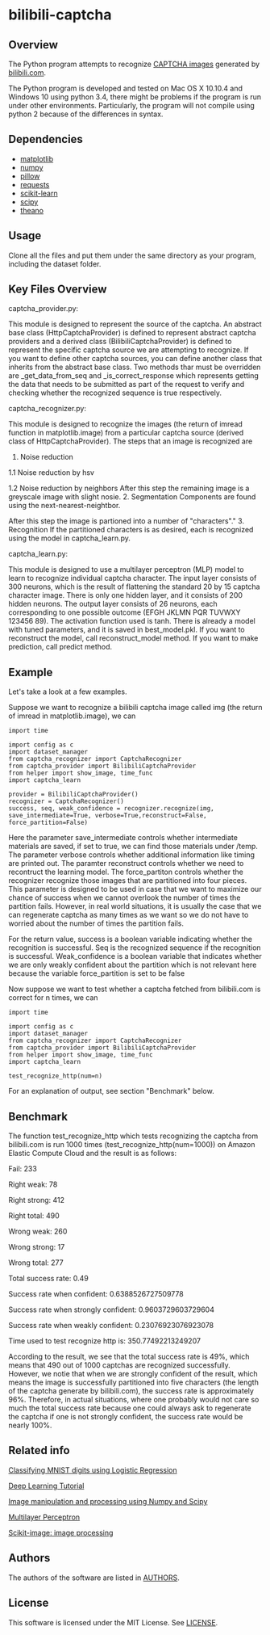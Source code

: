 # bilibili-captcha

## Overview

The Python program attempts to recognize [CAPTCHA images](http://www.bilibili.com/captcha) generated by [bilibili.com](http://www.bilibili.com/).

The Python program is developed and tested on Mac OS X 10.10.4 and Windows 10 using python 3.4, there might be
problems if the program is run under other environments. Particularly, the program will not compile using python
2 because of the differences in syntax.

## Dependencies

- [matplotlib](http://matplotlib.org)
- [numpy](http://www.numpy.org)
- [pillow](https://python-pillow.github.io/)
- [requests](http://www.python-requests.org/en/latest)
- [scikit-learn](http://scikit-learn.org/stable)
- [scipy](http://www.scipy.org)
- [theano](http://deeplearning.net/software/theano)

## Usage

Clone all the files and put them under the same directory as your program, including the dataset folder.

## Key Files Overview

captcha_provider.py:

This module is designed to represent the source of the captcha. An abstract base class (HttpCaptchaProvider) is 
defined to represent abstract captcha providers and a derived class (BilibiliCaptchaProvider) is defined to 
represent the specific captcha source we are attempting to recognize. If you want to define other captcha 
sources, you can define another class that inherits from the abstract base class. Two methods thar must be 
overridden are _get_data_from_seq and _is_correct_response which represents getting the data that needs to be 
submitted as part of the request to verify and checking whether the recognized sequence is true respectively.

captcha_recognizer.py:

This module is designed to recognize the images (the return of imread function in matplotlib.image) from a 
particular captcha source (derived class of HttpCaptchaProvider). The steps that an image is recognized are

1. Noise reduction 

  1.1 Noise reduction by hsv

  1.2 Noise reduction by neighbors
After this step the remaining image is a greyscale image with slight nosie.
2. Segmentation
Components are found using the next-nearest-neightbor.

After this step the image is partioned into a number of "characters"."
3. Recognition
If the partitioned characters is as desired, each is recognized using the model in captcha_learn.py.


captcha_learn.py:

This module is designed to use a multilayer perceptron (MLP) model to learn to recognize individual captcha character.
The input layer consists of 300 neurons, which is the result of flattening the standard 20 by 15 captcha character image.
There is only one hidden layer, and it consists of 200 hidden neurons. The output layer consists of 26 neurons, each corresponding to one possible outcome (EFGH JKLMN PQR TUVWXY  123456 89). The activation function used is tanh. 
There is already a model with tuned parameters, and it is saved in best_model.pkl. If you want to reconstruct the model, call reconstruct_model method. If you want to make prediction, call predict method.

## Example

Let's take a look at a few examples.

Suppose we want to recognize a bilibili captcha image called img (the return of imread in matplotlib.image), we can

    import time

    import config as c
    import dataset_manager
    from captcha_recognizer import CaptchaRecognizer
    from captcha_provider import BilibiliCaptchaProvider
    from helper import show_image, time_func
    import captcha_learn
    
    provider = BilibiliCaptchaProvider()
    recognizer = CaptchaRecognizer()
    success, seq, weak_confidence = recognizer.recognize(img, save_intermediate=True, verbose=True,reconstruct=False, force_partition=False)

Here the parameter save_intermediate controls whether intermediate materials are saved, if set to true, we can find those materials under /temp. The parameter verbose controls whether additional information like timing are printed out. The paramter reconstruct controls whether we need to recontruct the learning model. The force_partiton controls whether the recognizer recognize those images that are partitioned into four pieces. This parameter is designed to be used in case that we want to maximize our chance of success when we cannot overlook the number of times the partition fails. However, in real world situations, it is usually the case that we can regenerate captcha as many times as we want so we do not have to worried about the number of times the partition fails.

For the return value, success is a boolean variable indicating whether the recognition is successful. Seq is the recognized sequence if the recognition is successful. Weak_confidence is a boolean variable that indicates whether we are only weakly confident about the partition which is not relevant here because the variable force_partition is set to be false

Now suppose we want to test whether a captcha fetched from bilibili.com is correct for n times, we can

    import time

    import config as c
    import dataset_manager
    from captcha_recognizer import CaptchaRecognizer
    from captcha_provider import BilibiliCaptchaProvider
    from helper import show_image, time_func
    import captcha_learn

    test_recognize_http(num=n)

For an explanation of output, see section "Benchmark" below.   


## Benchmark

The function test_recognize_http which tests recognizing the captcha from bilibili.com is run 1000 times 
(test_recognize_http(num=1000)) on Amazon Elastic Compute Cloud and the result is as follows:

Fail:  233

Right weak:  78

Right strong:  412

Right total:  490

Wrong weak:  260

Wrong strong:  17

Wrong total:  277

Total success rate:  0.49

Success rate when confident:  0.6388526727509778

Success rate when strongly confident:  0.9603729603729604

Success rate when weakly confident:  0.23076923076923078

Time used to test recognize http is:  350.77492213249207

According to the result, we see that the total success rate is 49%, which means that 490 out of 1000 captchas are 
recognized successfully. However, we notie that when we are strongly confident of the result, which means the 
image is successfully partitioned into five characters (the length of the captcha generate by 
bilibili.com), the success rate is approximately 96%. Therefore, in actual situations,
where one probably would not care so much the total success rate because one could always ask to regenerate the 
captcha if one is not strongly confident, the success rate would be nearly 100%.

## Related info

[Classifying MNIST digits using Logistic Regression](http://deeplearning.net/tutorial/logreg.html)

[Deep Learning Tutorial](http://deeplearning.net/tutorial/contents.html)

[Image manipulation and processing using Numpy and Scipy](http://scipy-lectures.github.io/advanced/image_processing/)

[Multilayer Perceptron](http://deeplearning.net/tutorial/mlp.html)

[Scikit-image: image processing](http://scipy-lectures.github.io/packages/scikit-image/)

## Authors

The authors of the software are listed in [AUTHORS](AUTHORS).

## License

This software is licensed under the MIT License. See [LICENSE](LICENSE).

